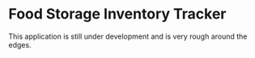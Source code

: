 # Food Storage Inventory Tracker

This application is still under development and is very rough around the edges.
